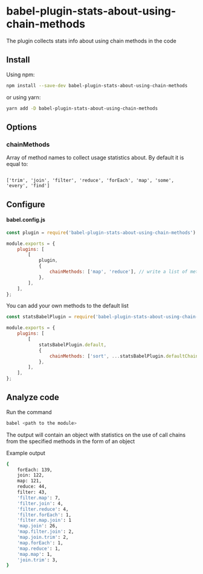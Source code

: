 # babel-plugin-stats-about-using-chain-methods

The plugin collects stats info about using chain methods in the code

## Install

Using npm:

```sh
npm install --save-dev babel-plugin-stats-about-using-chain-methods
```

or using yarn:

```sh
yarn add -D babel-plugin-stats-about-using-chain-methods
```

## Options

### chainMethods

Array of method names to collect usage statistics about.
By default it is equal to:

```

['trim', 'join', 'filter', 'reduce', 'forEach', 'map', 'some', 'every', 'find']

```

## Configure

#### babel.config.js

```js
const plugin = require('babel-plugin-stats-about-using-chain-methods').default;

module.exports = {
    plugins: [
        [
            plugin,
            {
                chainMethods: ['map', 'reduce'], // write a list of methods
            },
        ],
    ],
};
```

You can add your own methods to the default list

```js
const statsBabelPlugin = require('babel-plugin-stats-about-using-chain-methods');

module.exports = {
    plugins: [
        [
            statsBabelPlugin.default,
            {
                chainMethods: ['sort', ...statsBabelPlugin.defaultChainMethods],
            },
        ],
    ],
};
```

## Analyze code

Run the command

```sh
babel <path to the module>
```

The output will contain an object with statistics on the use of call chains from the specified methods in the form of an object

Example output

```sh
{
    forEach: 139,
    join: 122,
    map: 121,
    reduce: 44,
    filter: 43,
    'filter.map': 7,
    'filter.join': 4,
    'filter.reduce': 4,
    'filter.forEach': 1,
    'filter.map.join': 1
    'map.join': 26,
    'map.filter.join': 2,
    'map.join.trim': 2,
    'map.forEach': 1,
    'map.reduce': 1,
    'map.map': 1,
    'join.trim': 3,
}

```
